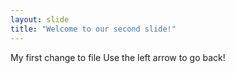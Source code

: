 ```yaml
---
layout: slide
title: "Welcome to our second slide!"
---
```

My first change to file
Use the left arrow to go back!
